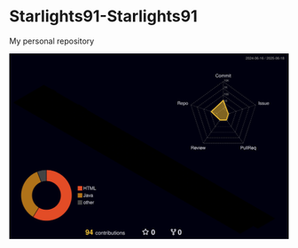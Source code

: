 # Starlights91-Starlights91
My personal repository

<!-- 3D 잔디 -->
![3D 잔디](./profile-3d-contrib/profile-night-rainbow.svg)

